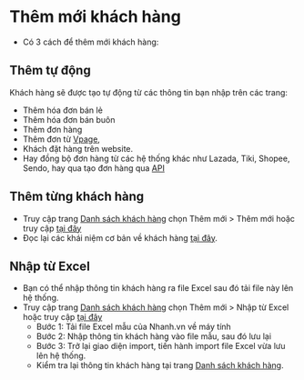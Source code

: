 # Thêm mới khách hàng

* Có 3 cách để thêm mới khách hàng:

## Thêm tự động

Khách hàng sẽ được tạo tự động từ các thông tin bạn nhập trên các trang:
* Thêm hóa đơn bán lẻ
* Thêm hóa đơn bán buôn
* Thêm đơn hàng 
* Thêm đơn từ [Vpage](https://vpage.nhanh.vn), 
* Khách đặt hàng trên website.
* Hay đồng bộ đơn hàng từ các hệ thống khác như Lazada, Tiki, Shopee, Sendo, hay qua tạo đơn hàng qua [API](https://developers.nhanh.vn/send-data-to-nhanh.vn/add-2)

## Thêm từng khách hàng

* Truy cập trang [Danh sách khách hàng](https://new.nhanh.vn/customer/code/customerlist) chọn Thêm mới > Thêm mới hoặc truy cập [tại đây](https://new.nhanh.vn/customer/code/add)
* Đọc lại các khái niệm cơ bản về khách hàng [tại đây](https://manual.nhanh.vn/khach-hang/gioi-thieu).

## Nhập từ Excel

* Bạn có thể nhập thông tin khách hàng ra file Excel sau đó tải file này lên hệ thống.
* Truy cập trang [Danh sách khách hàng](https://new.nhanh.vn/customer/code/customerlist) chọn Thêm mới > Nhập từ Excel hoặc truy cập [tại đây](https://new.nhanh.vn/customer/code/add?tab=excel)
  * Bước 1: Tải file Excel mẫu của Nhanh.vn về máy tính
  * Bước 2: Nhập thông tin khách hàng vào file mẫu, sau đó lưu lại
  * Bước 3: Trở lại giao diện import, tiến hành import file Excel vừa lưu lên hệ thống.
  * Kiểm tra lại thông tin khách hàng tại trang [Danh sách khách hàng](https://new.nhanh.vn/customer/code/customerlist).
